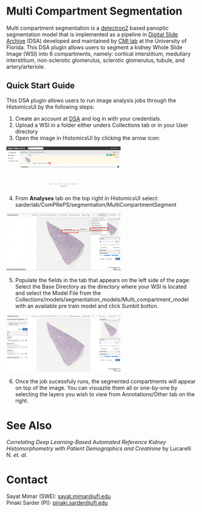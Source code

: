 # Multi Compartment Segmentation

Multi compartment segmentation is a [detectron2](https://github.com/facebookresearch/detectron2) based panoptic segmentation model that is implemented as a pipeline in [Digital Slide Archive](https://athena.rc.ufl.edu/) (DSA) developed and maintained by [CMI lab](https://cmilab.nephrology.medicine.ufl.edu/) at the University of Florida. This DSA plugin allows users to segment a kidney Whole Slide Image (WSI) into 6 compartments, namely: cortical interstitium, medullary interstitium, non-sclerotic glomerulus, sclerotic glomerulus, tubule, and artery/arteriole.

## Quick Start Guide

This DSA plugin allows users to run image analysis jobs through the HistomicsUI by the following steps:

1. Create an account at [DSA](https://athena.rc.ufl.edu/) and log in with your credentials.
2. Upload a WSI in a folder either unders Collections tab or in your User directory
3. Open the image in HistomicsUI by clicking the arrow icon:

<img src="figures/fig1.png"  width="60%" height="30%">

4. From **Analyses** tab on the top right in HistomicsUI select: sarderlab/ComPRePS/segmentation/MultiCompartmentSegment

<img src="figures/fig2.png"  width="60%" height="30%">

5. Populate the fields in the tab that appears on the left side of the page: Select the Base Directory as the directory where your WSI is located and select the Model File from the Collections/models/segmentation_models/Multi_compartment_model with an available pre train model and click Sumbit botton.

<img src="figures/fig3.png"  width="60%" height="30%">

6. Once the job sucessfuly runs, the segmented compartments will appear on top of the image. You can visuazlie them all or one-by-one by selecting the layers you wish to view from Annotations/Other tab on the right.


# See Also

*Correlating Deep Learning-Based Automated Reference Kidney Histomorphometry with Patient Demographics and Creatinine* by Lucarelli N. *et. al.*

# Contact

Sayat Mimar (SWE): sayat.mimar@ufl.edu\
Pinaki Sarder (PI): pinaki.sarder@ufl.edu

